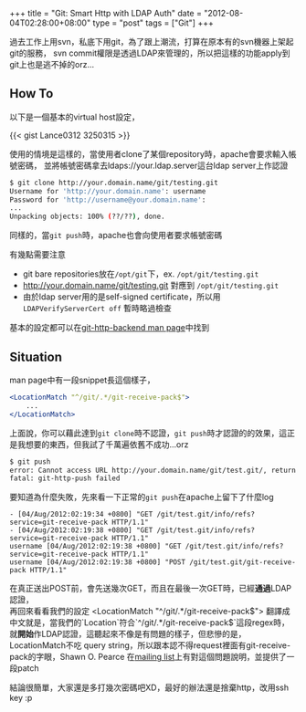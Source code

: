 +++
title = "Git: Smart Http with LDAP Auth"
date = "2012-08-04T02:28:00+08:00"
type = "post"
tags = ["Git"]
+++

過去工作上用svn，私底下用git，為了跟上潮流，打算在原本有的svn機器上架起git的服務，
svn commit權限是透過LDAP來管理的，所以把這樣的功能apply到git上也是逃不掉的orz...

## How To
以下是一個基本的virtual host設定，

{{< gist Lance0312 3250315 >}}

使用的情境是這樣的，當使用者clone了某個repository時，apache會要求輸入帳號密碼，
並將帳號密碼拿去ldaps://your.ldap.server這台ldap server上作認證
```bash
$ git clone http://your.domain.name/git/testing.git
Username for 'http://your.domain.name': username
Password for 'http://username@your.domain.name':
...
Unpacking objects: 100% (??/??), done.
```
同樣的，當`git push`時，apache也會向使用者要求帳號密碼

有幾點需要注意

* git bare repositories放在`/opt/git`下，ex. `/opt/git/testing.git`
* http://your.domain.name/git/testing.git 對應到 `/opt/git/testing.git`
* 由於ldap server用的是self-signed certificate，所以用`LDAPVerifyServerCert off`
  暫時略過檢查

基本的設定都可以在[git-http-backend man page][1]中找到

## Situation ##

man page中有一段snippet長這個樣子，
```apache
<LocationMatch "^/git/.*/git-receive-pack$">
    ...
</LocationMatch>
```
上面說，你可以藉此達到`git clone`時不認證，`git push`時才認證的的效果，這正是我想要的東西，但我試了千萬遍依舊不成功...orz
```bash
$ git push
error: Cannot access URL http://your.domain.name/git/test.git/, return code 22
fatal: git-http-push failed
```

要知道為什麼失敗，先來看一下正常的`git push`在apache上留下了什麼log
```
- [04/Aug/2012:02:19:34 +0800] "GET /git/test.git/info/refs?service=git-receive-pack HTTP/1.1"
- [04/Aug/2012:02:19:38 +0800] "GET /git/test.git/info/refs?service=git-receive-pack HTTP/1.1"
username [04/Aug/2012:02:19:38 +0800] "GET /git/test.git/info/refs?service=git-receive-pack HTTP/1.1"
username [04/Aug/2012:02:19:38 +0800] "POST /git/test.git/git-receive-pack HTTP/1.1"
```
在真正送出POST前，會先送幾次GET，而且在最後一次GET時，已經**通過**LDAP認證，  
再回來看看我們的設定
    <LocationMatch "^/git/.*/git-receive-pack$">
翻譯成中文就是，當我們的`Location`符合`^/git/.*/git-receive-pack$`這段regex時，
就**開始**作LDAP認證，這聽起來不像是有問題的樣子，但悲慘的是，LocationMatch不吃
query string，所以跟本認不得request裡面有git-receive-pack的字眼，Shawn O. Pearce
在[mailing list][2]上有對這個問題說明，並提供了一段patch

結論很簡單，大家還是多打幾次密碼吧XD，最好的辦法還是捨棄http，改用ssh key :p

[1]: http://www.kernel.org/pub/software/scm/git/docs/git-http-backend.html "git-http-backend man page"
[2]: http://lists-archives.com/git/714311-git-http-backend-and-authenticated-pushes.html "Re: git-http-backend and Authenticated Pushes"

